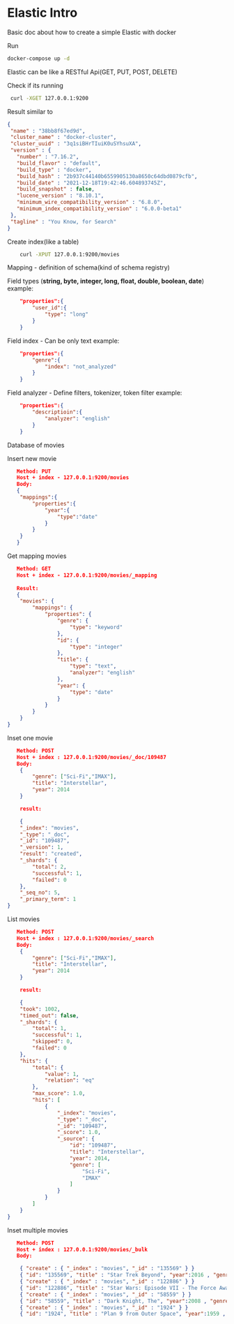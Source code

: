 #  Elastic Intro
Basic doc about how to create a simple Elastic with docker


Run
```bash 
docker-compose up -d
```

Elastic can be like a RESTful Api(GET, PUT, POST, DELETE)

Check if its running
```bash
 curl -XGET 127.0.0.1:9200 
 ```
 Result similar to
 ```json
 {
  "name" : "38bb8f67ed9d",
  "cluster_name" : "docker-cluster",
  "cluster_uuid" : "3q1siBHrTIuiK0uSYhsuXA",
  "version" : {
    "number" : "7.16.2",
    "build_flavor" : "default",
    "build_type" : "docker",
    "build_hash" : "2b937c44140b6559905130a8650c64dbd0879cfb",
    "build_date" : "2021-12-18T19:42:46.604893745Z",
    "build_snapshot" : false,
    "lucene_version" : "8.10.1",
    "minimum_wire_compatibility_version" : "6.8.0",
    "minimum_index_compatibility_version" : "6.0.0-beta1"
  },
  "tagline" : "You Know, for Search"
}
 ```




Create index(like a table)
```bash
    curl -XPUT 127.0.0.1:9200/movies 

 ```
Mapping - definition of schema(kind of schema registry)

Field types (**string, byte, integer, long, float, double, boolean, date**)
example:
```json
    "properties":{
        "user_id":{
            "type": "long"
        }
    }
```

Field index - Can be only text
example:
```json
    "properties":{
        "genre":{
            "index": "not_analyzed"
        }
    }
```

Field analyzer - Define filters, tokenizer, token filter
example:
```json
    "properties":{
        "descriptioin":{
            "analyzer": "english"
        }
    }
```

Database of movies

Insert new movie
```json
   Method: PUT 
   Host + index - 127.0.0.1:9200/movies
   Body: 
   {
    "mappings":{
        "properties":{
            "year":{
                "type":"date"
            }
        }
    }
   }
 ```

Get mapping movies
```json
   Method: GET 
   Host + index - 127.0.0.1:9200/movies/_mapping
   
   Result:
   {
    "movies": {
        "mappings": {
            "properties": {
                "genre": {
                    "type": "keyword"
                },
                "id": {
                    "type": "integer"
                },
                "title": {
                    "type": "text",
                    "analyzer": "english"
                },
                "year": {
                    "type": "date"
                }
            }
        }
    }
}
```
 


Inset one movie
```json
   Method: POST 
   Host + index : 127.0.0.1:9200/movies/_doc/109487
   Body:
    {
        "genre": ["Sci-Fi","IMAX"],
        "title": "Interstellar",
        "year": 2014
    } 

    result: 

    {
    "_index": "movies",
    "_type": "_doc",
    "_id": "109487",
    "_version": 1,
    "result": "created",
    "_shards": {
        "total": 2,
        "successful": 1,
        "failed": 0
    },
    "_seq_no": 5,
    "_primary_term": 1
}
```


List movies 
```json
   Method: POST 
   Host + index : 127.0.0.1:9200/movies/_search
   Body:
    {
        "genre": ["Sci-Fi","IMAX"],
        "title": "Interstellar",
        "year": 2014
    } 

    result: 

    {
    "took": 1002,
    "timed_out": false,
    "_shards": {
        "total": 1,
        "successful": 1,
        "skipped": 0,
        "failed": 0
    },
    "hits": {
        "total": {
            "value": 1,
            "relation": "eq"
        },
        "max_score": 1.0,
        "hits": [
            {
                "_index": "movies",
                "_type": "_doc",
                "_id": "109487",
                "_score": 1.0,
                "_source": {
                    "id": "109487",
                    "title": "Interstellar",
                    "year": 2014,
                    "genre": [
                        "Sci-Fi",
                        "IMAX"
                    ]
                }
            } 
        ]
    }
}
```


Inset multiple movies 
```json
   Method: POST 
   Host + index : 127.0.0.1:9200/movies/_bulk
   Body:

    { "create" : { "_index" : "movies", "_id" : "135569" } }
    { "id": "135569", "title" : "Star Trek Beyond", "year":2016 , "genre":["Action", "Adventure", "Sci-Fi"] }
    { "create" : { "_index" : "movies", "_id" : "122886" } }
    { "id": "122886", "title" : "Star Wars: Episode VII - The Force Awakens", "year":2015 , "genre":["Action", "Adventure", "Fantasy", "Sci-Fi", "IMAX"] }
    { "create" : { "_index" : "movies", "_id" : "58559" } }
    { "id": "58559", "title" : "Dark Knight, The", "year":2008 , "genre":["Action", "Crime", "Drama", "IMAX"] }
    { "create" : { "_index" : "movies", "_id" : "1924" } }
    { "id": "1924", "title" : "Plan 9 from Outer Space", "year":1959 , "genre":["Horror", "Sci-Fi"] }

```

